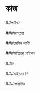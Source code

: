 # কাজ

\##পাইথন&#x20;

\###জ্যাংগো&#x20;

\###মেশিন লার্ণিং&#x20;

\###মাইক্রো পাইথন

\##সি&#x20;

\###মাইক্রো সি&#x20;

\###প্রোগ্রামিং
